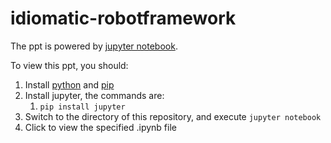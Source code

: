 idiomatic-robotframework
========================

The ppt is powered by [jupyter notebook](http://ipython.org/notebook.html).

To view this ppt, you should:

1. Install [python](http://python.org/) and [pip](https://pypi.python.org/)
1. Install jupyter, the commands are:
    1. `pip install jupyter`
1. Switch to the directory of this repository, and execute `jupyter notebook`
1. Click to view the specified .ipynb file
